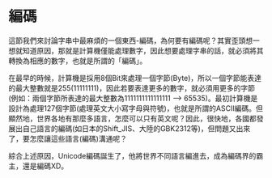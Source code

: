 # 編碼

這節我們來討論字串中最麻煩的一個東西-編碼，為何要有編碼呢？其實歪頭想一想就知道原因，那就是計算機僅能處理數字，因此想要處理字串的話，就必須將其轉換為相應的數字，也就是所謂的「編碼」。

在最早的時候，計算機是採用8個Bit來處理一個字節\(Byte\)，所以一個字節能表達的最大整數就是255\(11111111\)，因此若要表達更多的數字，就必須用更多的字節\(例如：兩個字節所表達的最大整數為1111111111111111 --&gt; 65535\)。最初計算機是設計為處理127個字節\(處理英文大小寫字母與符號\)，也就是所謂的ASCII編碼。但顯然地，世界各地有那麼多語言，怎麼可以只有英文呢？因此，很快地，各國都發展出自己語言的編碼\(如日本的Shift\_JIS、大陸的GBK2312等\)，但問題又出來了，要怎麼讓這些語言\(編碼\)溝通呢？

綜合上述原因，Unicode編碼誕生了，他將世界不同語言編進去，成為編碼界的霸主，還是編碼XD。





